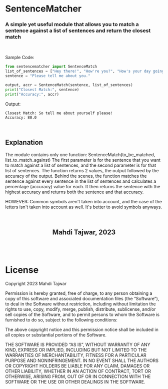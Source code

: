 # SentenceMatcher
### A simple yet useful module that allows you to match a sentence against a list of sentences and return the closest match

<br>

Sample Code:
```python
from sentencematcher import SentenceMatch
list_of_sentences = ["Hey there!", "How're you?", "How's your day going?", "So tell me about yourself please!"]
sentence = "Please tell me about you."

output, accr = SentenceMatch(sentence, list_of_sentences)
print("Closest Match:", sentence)
print("Accuracy:", accr)
```

Output:
```
Closest Match: So tell me about yourself please!
Accuracy: 80.0
```

<br>

## Explanation
The module contains only one function: SentenceMatch(to_be_matched, list_to_match_against)
The first parameter is for the sentence that you want to match against a list of sentences, and the second parameter is for that list of sentences. The function returns 2 values, the output followed by the accuracy of the output.
Behind the scenes, the function matches the sentence against every sentence in the list of sentences and calculates a percentage (accuracy) value for each. It then returns the sentence with the highest accuracy and returns both the sentence and that accuracy.

HOWEVER:
Common symbols aren't taken into account, and the case of the letters isn't taken into account as well. It's better to avoid symbols anyways.

<br>
<h2 style="text-align:center">Mahdi Tajwar, 2023</h2>
<br><br>


# License
Copyright 2023 Mahdi Tajwar

Permission is hereby granted, free of charge, to any person obtaining a copy of this software and associated documentation files (the “Software”), to deal in the Software without restriction, including without limitation the rights to use, copy, modify, merge, publish, distribute, sublicense, and/or sell copies of the Software, and to permit persons to whom the Software is furnished to do so, subject to the following conditions:

The above copyright notice and this permission notice shall be included in all copies or substantial portions of the Software.

THE SOFTWARE IS PROVIDED “AS IS”, WITHOUT WARRANTY OF ANY KIND, EXPRESS OR IMPLIED, INCLUDING BUT NOT LIMITED TO THE WARRANTIES OF MERCHANTABILITY, FITNESS FOR A PARTICULAR PURPOSE AND NONINFRINGEMENT. IN NO EVENT SHALL THE AUTHORS OR COPYRIGHT HOLDERS BE LIABLE FOR ANY CLAIM, DAMAGES OR OTHER LIABILITY, WHETHER IN AN ACTION OF CONTRACT, TORT OR OTHERWISE, ARISING FROM, OUT OF OR IN CONNECTION WITH THE SOFTWARE OR THE USE OR OTHER DEALINGS IN THE SOFTWARE.